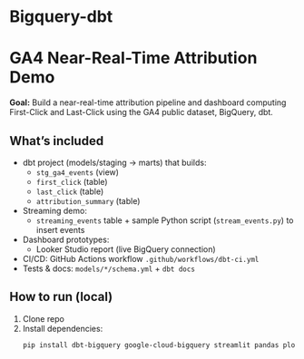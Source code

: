 # Bigquery-dbt

# GA4 Near-Real-Time Attribution Demo

**Goal:** Build a near-real-time attribution pipeline and dashboard computing First-Click and Last-Click using the GA4 public dataset, BigQuery, dbt.

## What’s included
- dbt project (models/staging → marts) that builds:
  - `stg_ga4_events` (view)
  - `first_click` (table)
  - `last_click` (table)
  - `attribution_summary` (table)
- Streaming demo:
  - `streaming_events` table + sample Python script (`stream_events.py`) to insert events
- Dashboard prototypes:
  - Looker Studio report (live BigQuery connection)
- CI/CD: GitHub Actions workflow `.github/workflows/dbt-ci.yml`
- Tests & docs: `models/*/schema.yml` + `dbt docs`

## How to run (local)
1. Clone repo
2. Install dependencies:
   ```bash
   pip install dbt-bigquery google-cloud-bigquery streamlit pandas plotly
